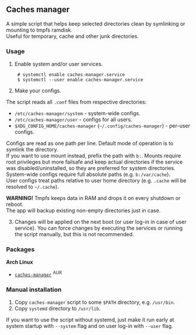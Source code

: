 ## Caches manager

A simple script that helps keep selected directories clean by symlinking or mounting to tmpfs ramdisk.  
Useful for temporary, cache and other junk directories.  

### Usage

1. Enable system and/or user services.

        # systemctl enable caches-manager.service
        $ systemctl --user enable caches-manager.service

2. Make your configs.

The script reads all `.conf` files from respective directories:  
- `/etc/caches-manager/system` - system-wide configs.
- `/etc/caches-manager/user` - configs for all users.
- `$XDG_CONFIG_HOME/caches-manager` (`~/.config/caches-manager`) - per-user configs.

Configs are read as one path per line. Default mode of operation is to symlink the directory.  
If you want to use mount instead, prefix the path with `b:`. Mounts require root privileges but more failsafe and keep actual directories if the service was disabled/uninstalled, so they are preferred for system directories.  
System-wide configs require full absolute paths (e.g. `b:/var/cache`).  
User configs treat paths relative to user home directory (e.g. `.cache` will be resolved to `~/.cache`).  

**WARNING!** Tmpfs keeps data in RAM and drops it on every shutdown or reboot.  
The app will backup existing non-empty directories just in case.  

3. Changes will be applied on the next boot (or user log-in in case of user service). You can force changes by executing the services or running the script manually, but this is not recommended.

### Packages

**Arch Linux**
- [`caches-manager`](https://aur.archlinux.org/packages/caches-manager) <sup>AUR</sup>

### Manual installation

1. Copy `caches-manager` script to some `$PATH` directory, e.g. `/usr/bin`.
2. Copy `systemd` directory to `/usr/lib`.

If you want to use the script without systemd, just make it run early at system startup with `--system` flag and on user log-in with `--user` flag.
